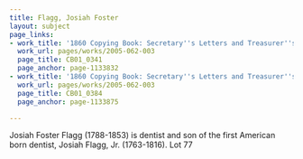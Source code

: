 ```yaml
---
title: Flagg, Josiah Foster
layout: subject
page_links:
- work_title: '1860 Copying Book: Secretary''s Letters and Treasurer''s Letters, 2005.062.003  '
  work_url: pages/works/2005-062-003
  page_title: CB01_0341
  page_anchor: page-1133832
- work_title: '1860 Copying Book: Secretary''s Letters and Treasurer''s Letters, 2005.062.003  '
  work_url: pages/works/2005-062-003
  page_title: CB01_0384
  page_anchor: page-1133875

---
```

<p>Josiah Foster Flagg (1788-1853) is dentist and son of the first American born dentist, Josiah Flagg, Jr. (1763-1816). Lot 77</p>